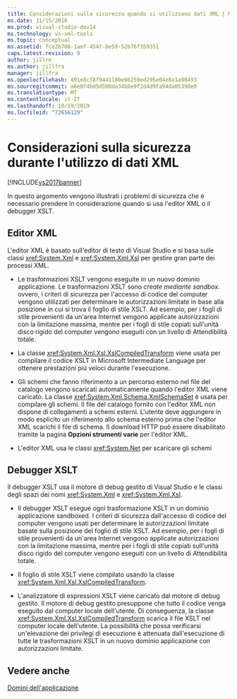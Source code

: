 ```yaml
---
title: Considerazioni sulla sicurezza quando si utilizzano dati XML | Microsoft Docs
ms.date: 11/15/2016
ms.prod: visual-studio-dev14
ms.technology: vs-xml-tools
ms.topic: conceptual
ms.assetid: fce2b708-1aef-454f-be59-52b76f359351
caps.latest.revision: 9
author: jillre
ms.author: jillfra
manager: jillfra
ms.openlocfilehash: 491e8cf8f9441180e66259ed295e04e8a1a90493
ms.sourcegitcommit: a8e8f4bd5d508da34bbe9f2d4d9fa94da0539de0
ms.translationtype: MT
ms.contentlocale: it-IT
ms.lasthandoff: 10/19/2019
ms.locfileid: "72656129"
---
```

# <a name="security-considerations-when-working-with-xml-data"></a>Considerazioni sulla sicurezza durante l'utilizzo di dati XML
[!INCLUDE[vs2017banner](../includes/vs2017banner.md)]

In questo argomento vengono illustrati i problemi di sicurezza che è necessario prendere in considerazione quando si usa l'editor XML o il debugger XSLT.

## <a name="xml-editor"></a>Editor XML
 L'editor XML è basato sull'editor di testo di Visual Studio e si basa sulle classi <xref:System.Xml> e <xref:System.Xml.Xsl> per gestire gran parte dei processi XML.

- Le trasformazioni XSLT vengono eseguite in un nuovo dominio applicazione. Le trasformazioni XSLT sono *create mediante sandbox*. ovvero, i criteri di sicurezza per l'accesso di codice del computer vengono utilizzati per determinare le autorizzazioni limitate in base alla posizione in cui si trova il foglio di stile XSLT. Ad esempio, per i fogli di stile provenienti da un'area Internet vengono applicate autorizzazioni con la limitazione massima, mentre per i fogli di stile copiati sull'unità disco rigido del computer vengono eseguiti con un livello di Attendibilità totale.

- La classe <xref:System.Xml.Xsl.XslCompiledTransform> viene usata per compilare il codice XSLT in Microsoft Intermediate Language per ottenere prestazioni più veloci durante l'esecuzione.

- Gli schemi che fanno riferimento a un percorso esterno nel file del catalogo vengono scaricati automaticamente quando l'editor XML viene caricato. La classe <xref:System.Xml.Schema.XmlSchemaSet> è usata per compilare gli schemi. Il file del catalogo fornito con l'editor XML non dispone di collegamenti a schemi esterni. L'utente deve aggiungere in modo esplicito un riferimento allo schema esterno prima che l'editor XML scarichi il file di schema. Il download HTTP può essere disabilitato tramite la pagina **Opzioni strumenti varie** per l'editor XML.

- L'editor XML usa le classi <xref:System.Net> per scaricare gli schemi

## <a name="xslt-debugger"></a>Debugger XSLT
 Il debugger XSLT usa il motore di debug gestito di Visual Studio e le classi degli spazi dei nomi <xref:System.Xml> e <xref:System.Xml.Xsl>.

- Il debugger XSLT esegue ogni trasformazione XSLT in un dominio applicazione sandboxed. I criteri di sicurezza dall'accesso di codice del computer vengono usati per determinare le autorizzazioni limitate basate sulla posizione del foglio di stile XSLT. Ad esempio, per i fogli di stile provenienti da un'area Internet vengono applicate autorizzazioni con la limitazione massima, mentre per i fogli di stile copiati sull'unità disco rigido del computer vengono eseguiti con un livello di Attendibilità totale.

- Il foglio di stile XSLT viene compilato usando la classe <xref:System.Xml.Xsl.XslCompiledTransform>.

- L'analizzatore di espressioni XSLT viene caricato dal motore di debug gestito. Il motore di debug gestito presuppone che tutto il codice venga eseguito dal computer locale dell'utente. Di conseguenza, la classe <xref:System.Xml.Xsl.XslCompiledTransform> scarica il file XSLT nel computer locale dell'utente. La possibilità che possa verificarsi un'elevazione dei privilegi di esecuzione è attenuata dall'esecuzione di tutte le trasformazioni XSLT in un nuovo dominio applicazione con autorizzazioni limitate.

## <a name="see-also"></a>Vedere anche
 [Domini dell'applicazione](https://msdn.microsoft.com/39e57d07-a740-4cd4-ae82-e119ea3856c1)
